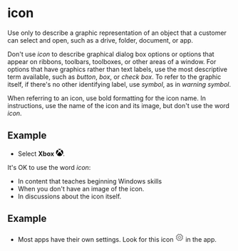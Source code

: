 # icon

Use only to describe a graphic representation of an object that a customer can select and open, such as a drive, folder, document, or app.

Don't use *icon* to describe graphical dialog box options or options that appear on ribbons, toolbars, toolboxes, or other areas of a window. For options that have graphics rather than text labels, use the most descriptive term available, such as *button*, *box*, or *check box*. To refer to the graphic itself, if there's no other identifying label, use *symbol*, as in *warning symbol*.

When referring to an icon, use bold formatting for the icon name. In instructions, use the name of the icon and its image, but don't use the word *icon*.

## Example

- Select **Xbox** ![](media/icon/1465752354.png).

It's OK to use the word *icon*:

- In content that teaches beginning Windows skills
- When you don't have an image of the icon.
- In discussions about the icon itself.

## Example

- Most apps have their own settings. Look for this icon ![](media/icon/10090115.PNG) in the app.
